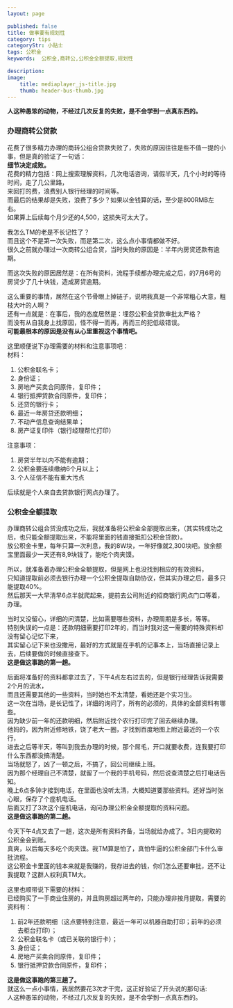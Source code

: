 ```yaml
---
layout: page

published: false
title: 做事要有规划性
category: tips
categoryStr: 小贴士
tags: 公积金
keywords:  公积金,商转公,公积金全额提取,规划性

description: 
image:
    title: mediaplayer_js-title.jpg
    thumb: header-bus-thumb.jpg
---
```




**人这种愚笨的动物，不经过几次反复的失败，是不会学到一点真东西的。** 
### 办理商转公贷款<a id="sec-1-1" name="sec-1-1"></a>

花费了很多精力办理的商转公组合贷款失败了，失败的原因往往是些不值一提的小事，但是真的验证了一句话：  
**细节决定成败。**  
花费的精力包括：网上搜索理解资料，几次电话咨询，请假半天，几个小时的等待时间，走了几公里路，  
来回打的费，浪费别人银行经理的时间等。  
而最后的结果却是失败，浪费了多少？如果以金钱算的话，至少是800RMB左右。  
如果算上后续每个月少还的4,500，这损失可太大了。  

我怎么TM的老是不长记性了？  
而且这个不是第一次失败，而是第二次，这么点小事情都做不好。    
很久之前就办理过一次商转公组合贷，当时失败的原因是：半年内房贷还款有逾期。    

而这次失败的原因居然是：在所有资料，流程手续都办理完成之后，的7月6号的房贷少了几十块钱，造成房贷逾期。    

这么重要的事情，居然在这个节骨眼上掉链子，说明我真是一个非常粗心大意，粗枝大叶的人啊？    
还有一点就是：在事后，我的态度居然是：埋怨公积金贷款审批太严格？  
而没有从自我身上找原因，怪不得一而再，再而三的犯低级错误。  
**可能最根本的原因是没有从心里重视这个事情吧。**  

这里顺便说下办理需要的材料和注意事项吧：  
材料：  
1.  公积金联名卡；
2. 身份证；
3. 房地产买卖合同原件，复印件；
4. 银行抵押贷款合同原件，复印件；
5. 还贷的银行卡；
6.  最近一年房贷还款明细；
7. 不动产信息查询结果单；
8. 房产证复印件（银行经理帮忙打印）

注意事项：  
1.  房贷半年以内不能有逾期；
2. 公积金要连续缴纳6个月以上；
3. 个人征信不能有重大污点

后续就是个人亲自去贷款银行网点办理了。

### 公积金全额提取<a id="sec-1-2" name="sec-1-2"></a>

办理商转公组合贷没成功之后，我就准备将公积金全部提取出来，（其实转成功之后，也只能全额提取出来，不能将里面的钱直接抵扣公积金贷款）。  
放公积金卡里，每年只算一次利息，我的8W块，一年好像就2,300块吧。放余额宝里面最少一天还有8,9块钱了，能吃个肉夹馍。  

所以，就准备着办理公积金全额提取，但是网上也没找到相应的有效资料，  
只知道提取前必须去银行办理一个公积金提取自助协议，但其实办理之后，最多只能提取40%。  
然后那天一大早清早6点半就爬起来，提前去公司附近的招商银行网点门口等着，办理。  

当时又没留心，详细的问清楚，比如需要哪些资料，办理周期是多长，等等。  
特别失误的一点是：还款明细需要打印2年的，而当时我对这一需要的特殊资料却没有留心记忆下来，  
其实留心记下来也没撒用，最好的方式就是在手机的记事本上，当场直接记录上去，后续要做的时候直接查下。  
**这是做这事跑的第一趟。**    

后面将准备好的资料都拿过去了，下午4点左右过去的，但是银行经理告诉我需要2个月的流水，   
而且还需要其他的一些资料，当时她也不太清楚，看她还是个实习生。  
这一次在当场，是长记性了，详细的询问了，所有的必须的，具体的全部资料有哪些。  
因为缺少前一年的还款明细，然后附近找个农行打印完了回去继续办理。  
他妈的，因为附近修地铁，饶了老大一圈，才找到百度地图上附近最近的一个农行，  
进去之后等半天，等叫到我去办理的时候，那个屌毛，开口就要收费，连我要打印什么东西都没搞清楚。  
当场就怒了，凶了一顿之后，不搞了，回公司继续上班。  
因为那个经理自己不清楚，就留了一个我的手机号码，然后说查清楚之后打电话告知。  
晚上6点多钟才接到电话，在里面也没听太清，大概知道要那些资料。还好当时张心眼，保存了个座机电话。  
后面又打了3次这个座机电话，询问办理公积金全额提取的资料问题。  
**这是做这事跑的第二趟。**  

今天下午4点又去了一趟，这次是所有资料齐备，当场就给办成了。3日内提取的公积金会到账。  
真爽，以后每天多吃个肉夹馍。我TM算是怕了，真怕牛逼的公积金部门卡什么审批流程。  
这公积金卡里面的钱本来就是我赚的，我存进去的钱，你们怎么还要审批，还不让我提取？这群人权利真TM大。  

这里也顺带说下需要的材料：  
已经购买了一手商业住房的，并且购房超过两年的，只能办理非按月提取，需要的资料有：  
1.  前2年还款明细（这点要特别注意，最近一年可以机器自助打印；前年的必须去柜台打印）；
2. 公积金联名卡（或已关联的银行卡）；
3. 身份证；
4.  房地产买卖合同原件，复印件；
5. 银行抵押贷款合同原件，复印件；

**这是做这事跑的第三趟了。**  
就这么一点小事情，我居然要花3次才干完，这正好验证了开头说的那句话:   
人这种愚笨的动物，不经过几次反复的失败，是不会学到一点真东西的。  